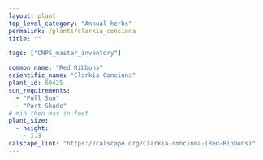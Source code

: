 ```yaml
---
layout: plant                                                              
top_level_category: "Annual herbs"
permalink: /plants/clarkia_concinna
title: ""

tags: ["CNPS_master_inventory"]

common_name: "Red Ribbons"
scientific_name: "Clarkia Concinna"
plant_id: 60425 
sun_requirements:
  - "Full Sun"
  - "Part Shade"
# min then max in feet
plant_size:
  - height: 
    - 1.3
calscape_link: "https://calscape.org/Clarkia-concinna-(Red-Ribbons)"
---
```




